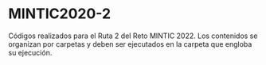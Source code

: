 # MINTIC2020-2
Códigos realizados para el Ruta 2 del Reto MINTIC 2022. Los contenidos se organizan por carpetas y deben ser ejecutados en la carpeta que engloba su ejecución.
